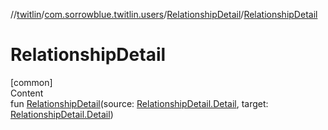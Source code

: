 //[twitlin](../../index.md)/[com.sorrowblue.twitlin.users](../index.md)/[RelationshipDetail](index.md)/[RelationshipDetail](-relationship-detail.md)



# RelationshipDetail  
[common]  
Content  
fun [RelationshipDetail](-relationship-detail.md)(source: [RelationshipDetail.Detail](-detail/index.md), target: [RelationshipDetail.Detail](-detail/index.md))  



